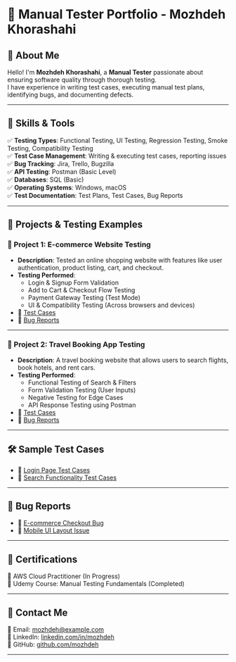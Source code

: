 # 🧪 Manual Tester Portfolio - Mozhdeh Khorashahi

## 🌟 About Me

Hello! I'm **Mozhdeh Khorashahi**, a **Manual Tester** passionate about ensuring software quality through thorough testing.  
I have experience in writing test cases, executing manual test plans, identifying bugs, and documenting defects.

---

## 🚀 Skills & Tools

✅ **Testing Types**: Functional Testing, UI Testing, Regression Testing, Smoke Testing, Compatibility Testing  
✅ **Test Case Management**: Writing & executing test cases, reporting issues  
✅ **Bug Tracking**: Jira, Trello, Bugzilla  
✅ **API Testing**: Postman (Basic Level)  
✅ **Databases**: SQL (Basic)  
✅ **Operating Systems**: Windows, macOS  
✅ **Test Documentation**: Test Plans, Test Cases, Bug Reports

---

## 📂 Projects & Testing Examples

### 🔹 Project 1: E-commerce Website Testing

- **Description**: Tested an online shopping website with features like user authentication, product listing, cart, and checkout.
- **Testing Performed**:
  - Login & Signup Form Validation
  - Add to Cart & Checkout Flow Testing
  - Payment Gateway Testing (Test Mode)
  - UI & Compatibility Testing (Across browsers and devices)
- 📌 [Test Cases](Test-Cases/e-commerce-test-cases.md)
- 📌 [Bug Reports](Bug-Reports/e-commerce-bug-report.md)

---

### 🔹 Project 2: Travel Booking App Testing

- **Description**: A travel booking website that allows users to search flights, book hotels, and rent cars.
- **Testing Performed**:
  - Functional Testing of Search & Filters
  - Form Validation Testing (User Inputs)
  - Negative Testing for Edge Cases
  - API Response Testing using Postman
- 📌 [Test Cases](Test-Cases/travel-app-test-cases.md)
- 📌 [Bug Reports](Bug-Reports/travel-app-bug-report.md)

---

## 🛠 Sample Test Cases

- 📄 [Login Page Test Cases](Test-Cases/login-test-cases.md)
- 📄 [Search Functionality Test Cases](Test-Cases/search-test-cases.md)

---

## 🐞 Bug Reports

- 📝 [E-commerce Checkout Bug](Bug-Reports/checkout-bug.md)
- 📝 [Mobile UI Layout Issue](Bug-Reports/mobile-ui-bug.md)

---

## 📜 Certifications

📌 AWS Cloud Practitioner (In Progress)  
📌 Udemy Course: Manual Testing Fundamentals (Completed)

---

## 📌 Contact Me

📧 Email: mozhdeh@example.com  
🔗 LinkedIn: [linkedin.com/in/mozhdeh](https://linkedin.com/in/mozhdeh)  
🔗 GitHub: [github.com/mozhdeh](https://github.com/mozhdeh)

---
